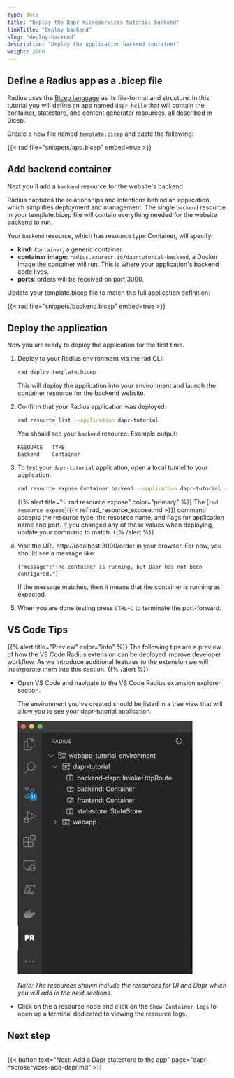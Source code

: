 ```yaml
---
type: docs
title: "Deploy the Dapr microservices tutorial backend"
linkTitle: "Deploy backend"
slug: "deploy-backend"
description: "Deploy the application backend container"
weight: 2000
---
```


## Define a Radius app as a .bicep file

Radius uses the [Bicep language](https://docs.microsoft.com/en-us/azure/azure-resource-manager/templates/bicep-overview) as its file-format and structure. In this tutorial you will define an app named `dapr-hello` that will contain the container, statestore, and content generator resources, all described in Bicep.

Create a new file named `template.bicep` and paste the following:

{{< rad file="snippets/app.bicep" embed=true >}}

## Add backend container

Next you'll add a `backend` resource for the website's backend.

Radius captures the relationships and intentions behind an application, which simplifies deployment and management. The single `backend` resource in your template.bicep file will contain everything needed for the website backend to run.

Your `backend` resource, which has resource type Container, will specify:

- **kind:** `Container`, a generic container.
- **container image:** `radius.azurecr.io/daprtutorial-backend`, a Docker image the container will run. This is where your application's backend code lives.
- **ports**: orders will be received on port 3000.

Update your template.bicep file to match the full application definition:

{{< rad file="snippets/backend.bicep" embed=true >}}

## Deploy the application

Now you are ready to deploy the application for the first time.

1. Deploy to your Radius environment via the rad CLI:

   ```sh
   rad deploy template.bicep
   ```

   This will deploy the application into your environment and launch the container resource for the backend website.

1. Confirm that your Radius application was deployed:

   ```sh
   rad resource list --application dapr-tutorial
   ```

   You should see your `backend` resource. Example output:

   ```
   RESOURCE   TYPE
   backend    Container
   ```

1. To test your `dapr-tutorial` application, open a local tunnel to your application:

   ```sh
   rad resource expose Container backend --application dapr-tutorial --port 3000
   ```

   {{% alert title="💡 rad resource expose" color="primary" %}}
   The [`rad resource expose`]({{< ref rad_resource_expose.md >}}) command accepts the resource type, the resource name, and flags for application name and port. If you changed any of these values when deploying, update your command to match.
   {{% /alert %}}

1. Visit the URL http://localhost:3000/order in your browser. For now, you should see a message like:

   ```
   {"message":"The container is running, but Dapr has not been configured."}
   ```

   If the message matches, then it means that the container is running as expected.

1. When you are done testing press `CTRL+C` to terminate the port-forward.

## VS Code Tips

{{% alert title="Preview" color="info" %}}
The following tips are  a preview of how the VS Code Radius extension can be deployed improve developer workflow. As we introduce additional features to the extension we will incorporate them into this section.
{{% /alert %}}

- Open VS Code and navigate to the VS Code Radius extension explorer section.

   The environment you've created should be listed in a tree view that will allow you to see
   your dapr-tutorial application.

   <img src="radius-explorer-dapr-microservices.png" width="400" alt="screenshot of the todo application with no database">

   _Note: The resources shown include the resources for UI and Dapr which you will add in the next sections._

- Click on the a resource node and click on the `Show Container Logs` to open up a terminal dedicated to viewing the resource logs.

## Next step

<br>{{< button text="Next: Add a Dapr statestore to the app" page="dapr-microservices-add-dapr.md" >}}
